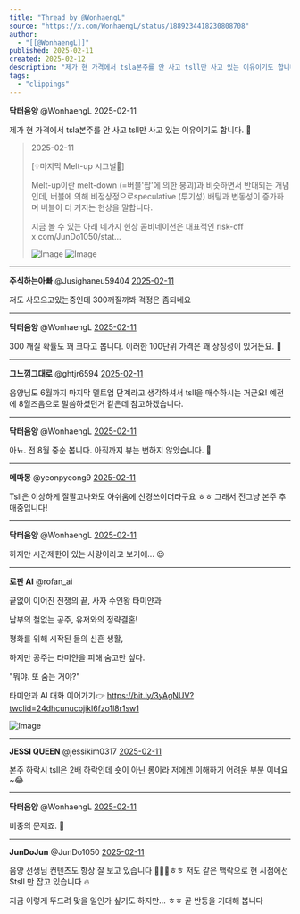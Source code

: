 ```yaml
---
title: "Thread by @WonhaengL"
source: "https://x.com/WonhaengL/status/1889234418230808708"
author:
  - "[[@WonhaengL]]"
published: 2025-02-11
created: 2025-02-12
description: "제가 현 가격에서 tsla본주를 안 사고 tsll만 사고 있는 이유이기도 합니다."
tags:
  - "clippings"
---
```

**닥터음양** @WonhaengL 2025-02-11

제가 현 가격에서 tsla본주를 안 사고 tsll만 사고 있는 이유이기도 합니다. 🙂

> 2025-02-11
> 
> \[💡마지막 Melt-up 시그널🛑\]
> 
> Melt-up이란 melt-down (=버블'팝'에 의한 붕괴)과 비슷하면서 반대되는 개념인데, 버블에 의해 비정상정으로speculative (투기성) 배팅과 변동성이 증가하며 버블이 더 커지는 현상을 말합니다.
> 
> 지금 볼 수 있는 아래 네가지 현상 콤비네이션은 대표적인 risk-off x.com/JunDo1050/stat…
> 
> ![Image](https://pbs.twimg.com/media/Gjeh7mibwAAVB78?format=jpg&name=large) ![Image](https://pbs.twimg.com/media/Gjem0mBaEAER6_O?format=jpg&name=large)

---

**주식하는아빠** @Jusighaneu59404 [2025-02-11](https://x.com/Jusighaneu59404/status/1889239401668157864)

저도 사모으고있는중인데 300깨질까봐 걱정은 좀되네요

---

**닥터음양** @WonhaengL [2025-02-11](https://x.com/WonhaengL/status/1889240628648956219)

300 깨질 확률도 꽤 크다고 봅니다. 이러한 100단위 가격은 꽤 상징성이 있거든요. 🙂

---

**그느낌그대로** @ghtjr6594 [2025-02-11](https://x.com/ghtjr6594/status/1889236151569154468)

음양님도 6월까지 마지막 멜트업 단계라고 생각하셔서 tsll을 매수하시는 거군요! 예전에 8월즈음으로 말씀하셨던거 같은데 참고하겠습니다.

---

**닥터음양** @WonhaengL [2025-02-11](https://x.com/WonhaengL/status/1889237281128722510)

아뇨. 전 8월 중순 봅니다. 아직까지 뷰는 변하지 않았습니다. 🙂

---

**메따몽** @yeonpyeong9 [2025-02-11](https://x.com/yeonpyeong9/status/1889242873062998515)

Tsll은 이상하게 잘팔고나와도 아쉬움에 신경쓰이더라구요 ㅎㅎ 그래서 전그냥 본주 추매중입니다!

---

**닥터음양** @WonhaengL [2025-02-11](https://x.com/WonhaengL/status/1889251259477324161)

하지만 시간제한이 있는 사랑이라고 보기에... 😉

---

**로판 AI** @rofan\_ai

끝없이 이어진 전쟁의 끝, 사자 수인왕 타미얀과

남부의 철없는 공주, 유저와의 정략결혼!

평화를 위해 시작된 둘의 신혼 생활,

하지만 공주는 타미얀을 피해 숨고만 싶다.

"뭐야. 또 숨는 거야?"

타미얀과 AI 대화 이어가기👉 https://bit.ly/3yAgNUV?twclid=24dhcunucojikl6fzo1l8r1sw1

![Image](https://pbs.twimg.com/media/GVZxvWWbsAA2VYP?format=jpg&name=large)

---

**JESSI QUEEN** @jessikim0317 [2025-02-11](https://x.com/jessikim0317/status/1889276713198346279)

본주 하락시 tsll은 2배 하락인데 숏이 아닌 롱이라 저에겐 이해하기 어려운 부분 이네요~😂

---

**닥터음양** @WonhaengL [2025-02-11](https://x.com/WonhaengL/status/1889277398035689821)

비중의 문제죠. 🙂

---

**JunDoJun** @JunDo1050 [2025-02-11](https://x.com/JunDo1050/status/1889348720346747023)

음양 선생님 컨텐츠도 항상 잘 보고 있습니다 🙇🏻‍♂️ㅎㅎ 저도 같은 맥락으로 현 시점에선 $tsll 만 잡고 있습니다 🔥

지금 이렇게 뚜드려 맞을 일인가 싶기도 하지만… ㅎㅎ 곧 반등을 기대해 봅니다